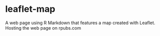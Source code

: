 # leaflet-map
A web page using R Markdown that features a map created with Leaflet. Hosting the web page on rpubs.com 
